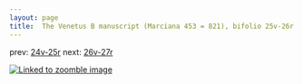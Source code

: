 ```yaml
---
layout: page
title:  The Venetus B manuscript (Marciana 453 = 821), bifolio 25v-26r
---
```


prev: [24v-25r](../24v-25r/) next: [26v-27r](../26v-27r/)



[![Linked to zoomble image](http://www.homermultitext.org/iipsrv?IIIF=/project/homer/pyramidal/deepzoom/hmt/vbbifolio/v1/vb_25v_26r.tif/full/2000,/0/default.jpg)](http://www.homermultitext.org/ict2/?urn=urn:cite2:hmt:vbbifolio.v1:vb_25v_26r)

